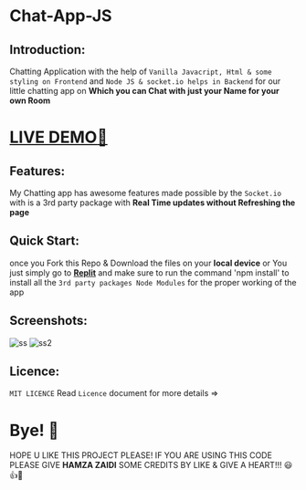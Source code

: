 # Chat-App-JS

## Introduction:

Chatting Application with the help of `Vanilla Javacript, Html & some styling on Frontend` and `Node JS & socket.io helps in Backend` for our little chatting app on **Which you can Chat with just your Name for your own Room**

# [**LIVE DEMO**🚀](https://chatting-app-shjz.vercel.app/)

## Features:

My Chatting app has awesome features made possible by the `Socket.io` with is a 3rd party package with **Real Time updates without Refreshing the page**

## Quick Start:

once you Fork this Repo & Download the files on your **local device** or You just simply go to [**Replit**](https://chatting-app.hamzajaffar.repl.co/) and make sure to run the command 'npm install' to install all the `3rd party packages Node Modules` for the proper working of the app

## Screenshots:

![ss](https://user-images.githubusercontent.com/52501040/185605402-2cfc3810-76a3-4693-844f-0c19c6b348f2.PNG)
![ss2](https://user-images.githubusercontent.com/52501040/185605407-7ec67175-a442-4273-b6d7-585a8257b8aa.PNG)


## Licence:

`MIT LICENCE` Read `Licence` document for more details =>

# Bye! 👋

HOPE U LIKE THIS PROJECT PLEASE! IF YOU ARE USING THIS CODE PLEASE GIVE **HAMZA ZAIDI** SOME CREDITS BY LIKE & GIVE A HEART!!! 😃👍💛
